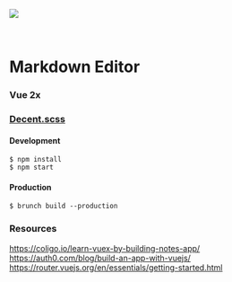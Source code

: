 <a href="https://codeclimate.com/github/chrsgrffth/markdown-editor"><img src="https://codeclimate.com/github/chrsgrffth/markdown-editor/badges/gpa.svg" /></a>

<br>

# Markdown Editor

### Vue 2x
### [Decent.scss](https://github.com/octopuscreative/decent-scss)

#### Development
```
$ npm install
$ npm start
```

#### Production
```
$ brunch build --production
```

### Resources
https://coligo.io/learn-vuex-by-building-notes-app/
https://auth0.com/blog/build-an-app-with-vuejs/
https://router.vuejs.org/en/essentials/getting-started.html
